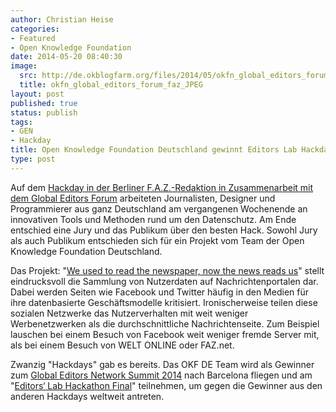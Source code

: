```yaml
---
author: Christian Heise
categories:
- Featured
- Open Knowledge Foundation
date: 2014-05-20 08:40:30
image:
  src: http://de.okblogfarm.org/files/2014/05/okfn_global_editors_forum_faz_JPEG.jpg
  title: okfn_global_editors_forum_faz_JPEG
layout: post
published: true
status: publish
tags:
- GEN
- Hackday
title: Open Knowledge Foundation Deutschland gewinnt Editors Lab Hackday
type: post
---
```


Auf dem [Hackday in der Berliner F.A.Z.-Redaktion in Zusammenarbeit mit dem Global Editors Forum](http://www.globaleditorsnetwork.org/programmes/editors-lab/season-2013-2014/editors-lab-berlin/) arbeiteten Journalisten, Designer und Programmierer aus ganz Deutschland am vergangenen Wochenende an innovativen Tools und Methoden rund um den Datenschutz. Am Ende entschied eine Jury und das Publikum über den besten Hack. Sowohl Jury als auch Publikum entschieden sich für ein Projekt vom Team der Open Knowledge Foundation Deutschland.

Das Projekt: "[We used to read the newspaper, now the news reads us](http://newsreadsus.okfn.de/)" stellt eindrucksvoll die Sammlung von Nutzerdaten auf Nachrichtenportalen dar. Dabei werden Seiten wie Facebook und Twitter häufig in den Medien für ihre datenbasierte Geschäftsmodelle kritisiert. Ironischerweise teilen diese sozialen Netzwerke das Nutzerverhalten mit weit weniger Werbenetzwerken als die durchschnittliche Nachrichtenseite. Zum Beispiel lauschen bei einem Besuch von Facebook weit weniger fremde Server mit, als bei einem Besuch von WELT ONLINE oder FAZ.net.

Zwanzig "Hackdays" gab es bereits. Das OKF DE Team wird als Gewinner zum [Global Editors Network Summit 2014](http://www.globaleditorsnetwork.org/gen-summit/) nach Barcelona fliegen und am "[Editors‘ Lab Hackathon Final](http://www.globaleditorsnetwork.org/programmes/editors-lab/season-2013-2014/editors-lab-hackdays-final/)" teilnehmen, um gegen die Gewinner aus den anderen Hackdays weltweit antreten.